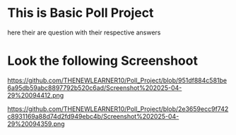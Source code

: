 # This is Basic Poll Project
here their are question with their respective answers
# Look the following Screenshoot

https://github.com/THENEWLEARNER10/Poll_Project/blob/951df884c581be6a95db59abc8897792b520c6ad/Screenshot%202025-04-29%20094412.png

https://github.com/THENEWLEARNER10/Poll_Project/blob/2e3659ecc9f742c8931169a88d74d2fd949ebc4b/Screenshot%202025-04-29%20094359.png
